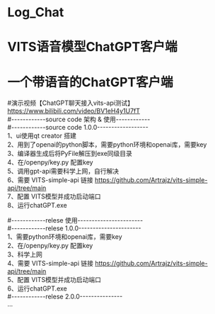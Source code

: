 # Log_Chat
# VITS语音模型ChatGPT客户端
# 一个带语音的ChatGPT客户端
#演示视频【ChatGPT聊天接入vits-api测试】 https://www.bilibili.com/video/BV1eH4y1U7fT  
#------------source code 架构 & 使用------------  
#------------source code 1.0.0------------------  
1、ui使用qt creator 搭建  
2、用到了openai的python脚本，需要python环境和openai库，需要key  
3、编译器生成后将PyFile解压到exe同级目录  
4、在/openpy/key.py 配置key  
5、调用gpt-api需要科学上网，自行解决  
6、需要 VITS-simple-api 链接 https://github.com/Artrajz/vits-simple-api/tree/main  
7、配置 VITS模型并成功启动端口  
8、运行chatGPT.exe  
  
#------------relese 使用-----------------------  
#------------relese 1.0.0----------------------  
1、需要python环境和openai库，需要key  
2、在/openpy/key.py 配置key  
3、科学上网  
4、需要 VITS-simple-api 链接 https://github.com/Artrajz/vits-simple-api/tree/main  
5、配置 VITS模型并成功启动端口  
6、运行chatGPT.exe  
#------------relese 2.0.0---------------  
...
